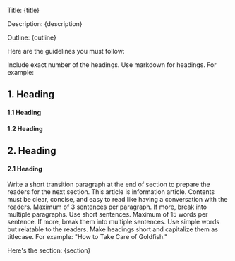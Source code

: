Title: {title}

Description: {description}

Outline: {outline}

Here are the guidelines you must follow:

Include exact number of the headings. Use markdown for headings. For example:

## 1. Heading

#### 1.1 Heading

#### 1.2 Heading

## 2. Heading

#### 2.1 Heading

Write a short transition paragraph at the end of section to prepare the readers for the next section.
This article is information article.
Contents must be clear, concise, and easy to read like having a conversation with the readers.
Maximum of 3 sentences per paragraph. If more, break into multiple paragraphs.
Use short sentences. Maximum of 15 words per sentence. If more, break them into multiple sentences.
Use simple words but relatable to the readers.
Make headings short and capitalize them as titlecase. For example: "How to Take Care of Goldfish."

Here's the section:
{section}
